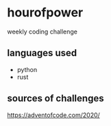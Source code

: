 # hourofpower
weekly coding challenge

## languages used
- python
- rust

## sources of challenges
https://adventofcode.com/2020/